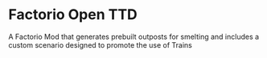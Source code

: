 # Factorio Open TTD
 A Factorio Mod that generates prebuilt outposts for smelting and includes a custom scenario designed to promote the use of Trains
